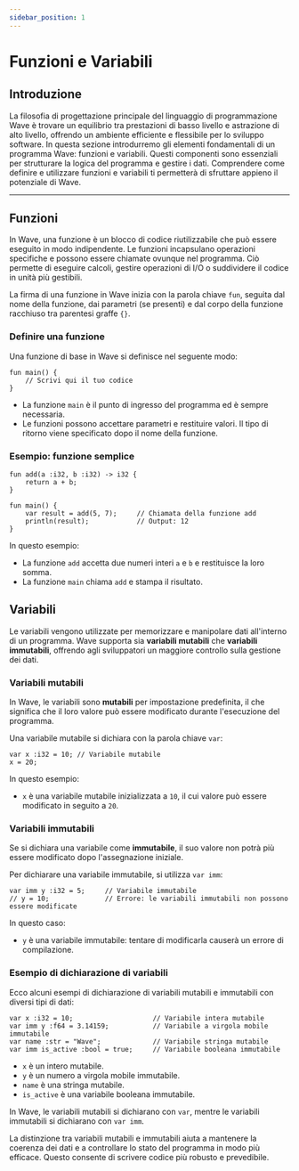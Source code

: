 ```yaml
---
sidebar_position: 1
---
```


# Funzioni e Variabili

## Introduzione

La filosofia di progettazione principale del linguaggio di programmazione Wave è trovare un equilibrio tra prestazioni di basso livello e astrazione di alto livello, offrendo un ambiente efficiente e flessibile per lo sviluppo software.
In questa sezione introdurremo gli elementi fondamentali di un programma Wave: funzioni e variabili.
Questi componenti sono essenziali per strutturare la logica del programma e gestire i dati.
Comprendere come definire e utilizzare funzioni e variabili ti permetterà di sfruttare appieno il potenziale di Wave.

---

## Funzioni
In Wave, una funzione è un blocco di codice riutilizzabile che può essere eseguito in modo indipendente.
Le funzioni incapsulano operazioni specifiche e possono essere chiamate ovunque nel programma.
Ciò permette di eseguire calcoli, gestire operazioni di I/O o suddividere il codice in unità più gestibili.

La firma di una funzione in Wave inizia con la parola chiave `fun`, seguita dal nome della funzione, dai parametri (se presenti) e dal corpo della funzione racchiuso tra parentesi graffe `{}`.

### Definire una funzione
Una funzione di base in Wave si definisce nel seguente modo:

```wave
fun main() {
    // Scrivi qui il tuo codice
}
```

* La funzione `main` è il punto di ingresso del programma ed è sempre necessaria.
* Le funzioni possono accettare parametri e restituire valori. Il tipo di ritorno viene specificato dopo il nome della funzione.

### Esempio: funzione semplice

```wave
fun add(a :i32, b :i32) -> i32 {
    return a + b;
}

fun main() {
    var result = add(5, 7);     // Chiamata della funzione add
    println(result);            // Output: 12
}
```

In questo esempio:

* La funzione `add` accetta due numeri interi `a` e `b` e restituisce la loro somma.
* La funzione `main` chiama `add` e stampa il risultato.

## Variabili
Le variabili vengono utilizzate per memorizzare e manipolare dati all'interno di un programma.
Wave supporta sia **variabili mutabili** che **variabili immutabili**, offrendo agli sviluppatori un maggiore controllo sulla gestione dei dati.

### Variabili mutabili
In Wave, le variabili sono **mutabili** per impostazione predefinita, il che significa che il loro valore può essere modificato durante l'esecuzione del programma.

Una variabile mutabile si dichiara con la parola chiave `var`:
```wave
var x :i32 = 10; // Variabile mutabile
x = 20;
```

In questo esempio:
* `x` è una variabile mutabile inizializzata a `10`, il cui valore può essere modificato in seguito a `20`.

### Variabili immutabili
Se si dichiara una variabile come **immutabile**, il suo valore non potrà più essere modificato dopo l'assegnazione iniziale.

Per dichiarare una variabile immutabile, si utilizza `var imm`:
```wave
var imm y :i32 = 5;     // Variabile immutabile
// y = 10;              // Errore: le variabili immutabili non possono essere modificate
```

In questo caso:
* `y` è una variabile immutabile: tentare di modificarla causerà un errore di compilazione.

### Esempio di dichiarazione di variabili
Ecco alcuni esempi di dichiarazione di variabili mutabili e immutabili con diversi tipi di dati:

```wave
var x :i32 = 10;                    // Variabile intera mutabile
var imm y :f64 = 3.14159;           // Variabile a virgola mobile immutabile
var name :str = "Wave";             // Variabile stringa mutabile
var imm is_active :bool = true;     // Variabile booleana immutabile
```

* `x` è un intero mutabile.
* `y` è un numero a virgola mobile immutabile.
* `name` è una stringa mutabile.
* `is_active` è una variabile booleana immutabile.

In Wave, le variabili mutabili si dichiarano con `var`, mentre le variabili immutabili si dichiarano con `var imm`.

La distinzione tra variabili mutabili e immutabili aiuta a mantenere la coerenza dei dati e a controllare lo stato del programma in modo più efficace.
Questo consente di scrivere codice più robusto e prevedibile.